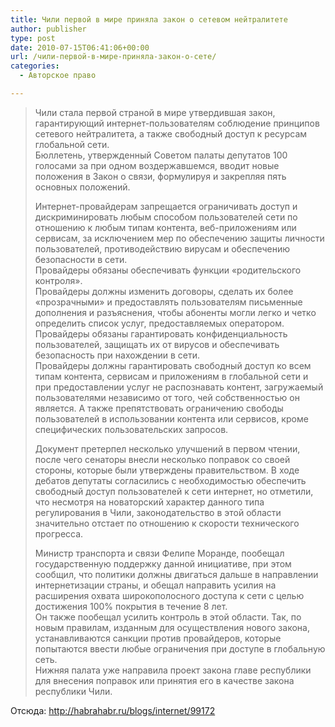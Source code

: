 ```yaml
---
title: Чили первой в мире приняла закон о сетевом нейтралитете
author: publisher
type: post
date: 2010-07-15T06:41:06+00:00
url: /чили-первой-в-мире-приняла-закон-о-сете/
categories:
  - Авторское право

---
```

> Чили стала первой страной в мире утвердившая закон, гарантирующий интернет-пользователям соблюдение принципов сетевого нейтралитета, а также свободный доступ к ресурсам глобальной сети.  
> Бюллетень, утвержденный Советом палаты депутатов 100 голосами за при одном воздержавшемся, вводит новые положения в Закон о связи, формулируя и закрепляя пять основных положений.
> 
> Интернет-провайдерам запрещается ограничивать доступ и дискриминировать любым способом пользователей сети по отношению к любым типам контента, веб-приложениям или сервисам, за исключением мер по обеспечению защиты личности пользователей, противодействию вирусам и обеспечению безопасности в сети.  
> Провайдеры обязаны обеспечивать функции «родительского контроля».  
> Провайдеры должны изменить договоры, сделать их более «прозрачными» и предоставлять пользователям письменные дополнения и разъяснения, чтобы абоненты могли легко и четко определить список услуг, предоставляемых оператором.  
> Провайдеры обязаны гарантировать конфиденциальность пользователей, защищать их от вирусов и обеспечивать безопасность при нахождении в сети.  
> Провайдеры должны гарантировать свободный доступ ко всем типам контента, сервисам и приложениям в глобальной сети и при предоставлении услуг не распознавать контент, загружаемый пользователями независимо от того, чей собственностью он является. А также препятствовать ограничению свободы пользователей в использовании контента или сервисов, кроме специфических пользовательских запросов.
> 
> Документ претерпел несколько улучшений в первом чтении, после чего сенаторы внесли несколько поправок со своей стороны, которые были утверждены правительством. В ходе дебатов депутаты согласились с необходимостью обеспечить свободный доступ пользователей к сети интернет, но отметили, что несмотря на новаторский характер данного типа регулирования в Чили, законодательство в этой области значительно отстает по отношению к скорости технического прогресса.
> 
> Министр транспорта и связи Фелипе Моранде, пообещал государственную поддержку данной инициативе, при этом сообщил, что политики должны двигаться дальше в направлении интернетизации страны, и обещал направить усилия на расширения охвата широкополосного доступа к сети с целью достижения 100% покрытия в течение 8 лет.  
> Он также пообещал усилить контроль в этой области. Так, по новым правилам, изданным для осуществления нового закона, устанавливаются санкции против провайдеров, которые попытаются ввести любые ограничения при доступе в глобальную сеть.  
> Нижняя палата уже направила проект закона главе республики для внесения поправок или принятия его в качестве закона республики Чили.

Отсюда: <http://habrahabr.ru/blogs/internet/99172>